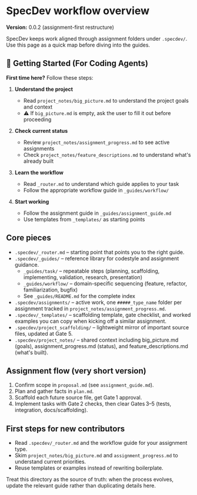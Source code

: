 # SpecDev workflow overview

**Version:** 0.0.2 (assignment-first restructure)

SpecDev keeps work aligned through assignment folders under `.specdev/`. Use this page as a quick map before diving into the guides.

## 🚀 Getting Started (For Coding Agents)

**First time here?** Follow these steps:

1. **Understand the project**
   - Read `project_notes/big_picture.md` to understand the project goals and context
   - ⚠️ If `big_picture.md` is empty, ask the user to fill it out before proceeding

2. **Check current status**
   - Review `project_notes/assignment_progress.md` to see active assignments
   - Check `project_notes/feature_descriptions.md` to understand what's already built

3. **Learn the workflow**
   - Read `_router.md` to understand which guide applies to your task
   - Follow the appropriate workflow guide in `_guides/workflow/`

4. **Start working**
   - Follow the assignment guide in `_guides/assignment_guide.md`
   - Use templates from `_templates/` as starting points

## Core pieces
- `.specdev/_router.md` – starting point that points you to the right guide.
- `.specdev/_guides/` – reference library for codestyle and assignment guidance.
  - `_guides/task/` – repeatable steps (planning, scaffolding, implementing, validation, research, presentation)
  - `_guides/workflow/` – domain-specific sequencing (feature, refactor, familiarization, bugfix)
  - See `_guides/README.md` for the complete index
- `.specdev/assignments/` – active work, one `#####_type_name` folder per assignment tracked in `project_notes/assignment_progress.md`.
- `.specdev/_templates/` – scaffolding template, gate checklist, and worked examples you can copy when kicking off a similar assignment.
- `.specdev/project_scaffolding/` – lightweight mirror of important source files, updated at Gate 5.
- `.specdev/project_notes/` – shared context including big_picture.md (goals), assignment_progress.md (status), and feature_descriptions.md (what's built).

## Assignment flow (very short version)
1. Confirm scope in `proposal.md` (see `assignment_guide.md`).
2. Plan and gather facts in `plan.md`.
3. Scaffold each future source file, get Gate 1 approval.
4. Implement tasks with Gate 2 checks, then clear Gates 3–5 (tests, integration, docs/scaffolding).

## First steps for new contributors
- Read `.specdev/_router.md` and the workflow guide for your assignment type.
- Skim `project_notes/big_picture.md` and `assignment_progress.md` to understand current priorities.
- Reuse templates or examples instead of rewriting boilerplate.

Treat this directory as the source of truth: when the process evolves, update the relevant guide rather than duplicating details here.
